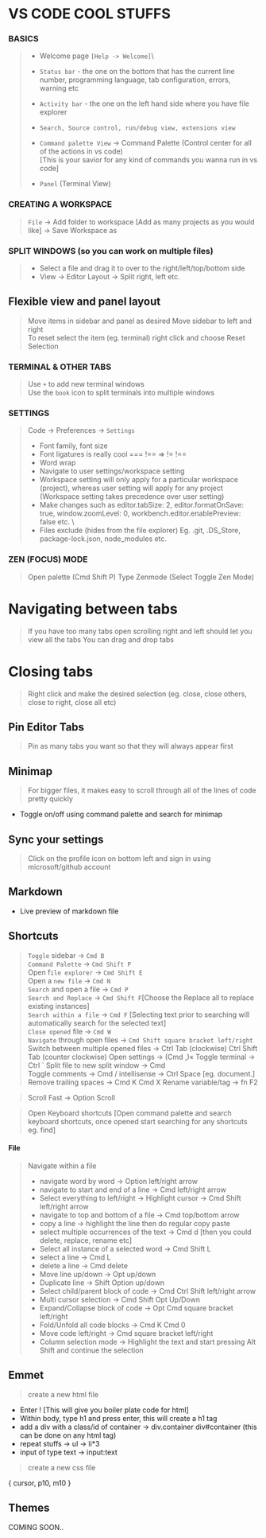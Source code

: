 # VS CODE COOL STUFFS

### BASICS

> - Welcome page `[Help -> Welcome]`\
> - `Status bar` - the one on the bottom that has the current line number, programming language, tab configuration, errors, warning etc
> - `Activity bar` - the one on the left hand side where you have file explorer
>
> - `Search, Source control, run/debug view, extensions view`
> - `Command palette View` -> Command Palette (Control center for all of the actions in vs code)
>   <br>[This is your savior for any kind of commands you wanna run in vs code]
> - `Panel` (Terminal View)

### CREATING A WORKSPACE

> `File` -> Add folder to workspace [Add as many projects as you would like] -> Save Workspace as

### SPLIT WINDOWS (so you can work on multiple files)

> - Select a file and drag it to over to the right/left/top/bottom side
> - View -> Editor Layout -> Split right, left etc.

## Flexible view and panel layout

> Move items in sidebar and panel as desired
> Move sidebar to left and right \
> To reset select the item (eg. terminal) right click and choose Reset Selection

### TERMINAL & OTHER TABS

> Use `+` to add new terminal windows \
> Use the `book` icon to split terminals into multiple windows

### SETTINGS

> Code -> Preferences -> `Settings`
>
> - Font family, font size
> - Font ligatures is really cool === !== => != !==
> - Word wrap
> - Navigate to user settings/workspace setting
> - Workspace setting will only apply for a particular workspace (project), whereas user setting will apply for any project (Workspace setting takes precedence over user setting)
> - Make changes such as editor.tabSize: 2, editor.formatOnSave: true, window.zoomLevel: 0, workbench.editor.enablePreview: false etc. \
> - Files exclude (hides from the file explorer) Eg. .git, .DS_Store, package-lock.json, node_modules etc.

### ZEN (FOCUS) MODE

> Open palette (Cmd Shift P) Type Zenmode (Select Toggle Zen Mode)

# Navigating between tabs

> If you have too many tabs open scrolling right and left should let you view all the tabs
> You can drag and drop tabs

# Closing tabs

> Right click and make the desired selection (eg. close, close others, close to right, close all etc)

## Pin Editor Tabs

> Pin as many tabs you want so that they will always appear first

## Minimap

> For bigger files, it makes easy to scroll through all of the lines of code pretty quickly

- Toggle on/off using command palette and search for minimap

## Sync your settings

> Click on the profile icon on bottom left and sign in using microsoft/github account

## Markdown

- Live preview of markdown file

## Shortcuts

> `Toggle` sidebar -> `Cmd B`\
> `Command Palette` -> `Cmd Shift P`\
> Open f`ile explorer` -> `Cmd Shift E`\
> Open a `new file` -> `Cmd N`\
> `Search` and open a file -> `Cmd P`\
> `Search and Replace` -> `Cmd Shift F`[Choose the Replace all to replace existing instances]\
> `Search within a file` -> `Cmd F` [Selecting text prior to searching will automatically search for the selected text]\
> `Close opened` file -> `Cmd W`\
> `Navigate` through open files -> `Cmd Shift square bracket left/right`\
> Switch between multiple opened files -> Ctrl Tab (clockwise) Ctrl Shift Tab (counter clockwise)
> Open settings -> (Cmd ,)«
> Toggle terminal -> Ctrl `
> Split file to new split window -> Cmd \
> Toggle comments -> Cmd /
> intellisense -> Ctrl Space [eg. document.]
> Remove trailing spaces -> Cmd K Cmd X
> Rename variable/tag -> fn F2

> Scroll Fast -> Option Scroll

> Open Keyboard shortcuts [Open command palette and search keyboard shortcuts, once opened start searching for any shortcuts eg. find]

#### File

> Navigate within a file
>
> - navigate word by word -> Option left/right arrow
> - navigate to start and end of a line -> Cmd left/right arrow
> - Select everything to left/right -> Highlight cursor -> Cmd Shift left/right arrow
> - navigate to top and bottom of a file -> Cmd top/bottom arrow
> - copy a line -> highlight the line then do regular copy paste
> - select multiple occurrences of the text -> Cmd d [then you could delete, replace, rename etc]
> - Select all instance of a selected word -> Cmd Shift L
> - select a line -> Cmd L
> - delete a line -> Cmd delete
> - Move line up/down -> Opt up/down
> - Duplicate line -> Shift Option up/down
> - Select child/parent block of code -> Cmd Ctrl Shift left/right arrow
> - Multi cursor selection -> Cmd Shift Opt Up/Down
> - Expand/Collapse block of code -> Opt Cmd square bracket left/right
> - Fold/Unfold all code blocks -> Cmd K Cmd 0 <to unfold Cmd K Cmd J>
> - Move code left/right -> Cmd square bracket left/right
> - Column selection mode -> Highlight the text and start pressing Alt Shift and continue the selection

## Emmet

> create a new html file

- Enter ! [This will give you boiler plate code for html]
- Within body, type h1 and press enter, this will create a h1 tag
- add a div with a class/id of container -> div.container div#container (this can be done on any html tag)
- repeat stuffs -> ul -> li\*3
- input of type text -> input:text

> create a new css file

{
    cursor,
    p10,
    m10
    }


## Themes

COMING SOON..
